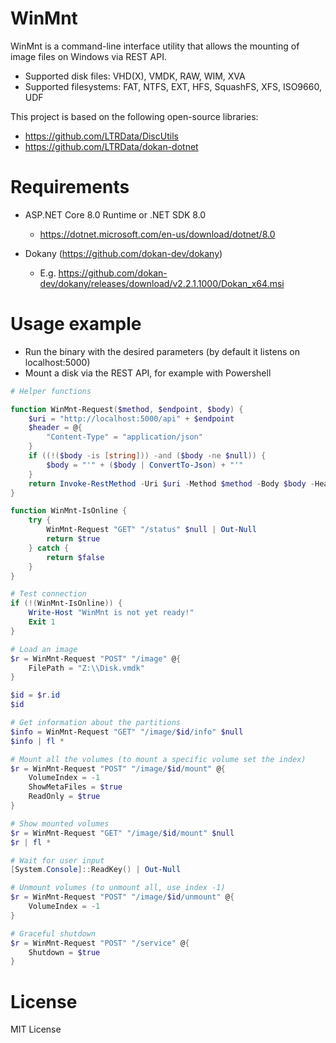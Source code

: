 # WinMnt

WinMnt is a command-line interface utility that allows the mounting of image files on Windows via REST API.

- Supported disk files: VHD(X), VMDK, RAW, WIM, XVA
- Supported filesystems: FAT, NTFS, EXT, HFS, SquashFS, XFS, ISO9660, UDF

This project is based on the following open-source libraries:

- https://github.com/LTRData/DiscUtils
- https://github.com/LTRData/dokan-dotnet

# Requirements

- ASP.NET Core 8.0 Runtime or .NET SDK 8.0
	- https://dotnet.microsoft.com/en-us/download/dotnet/8.0

- Dokany (https://github.com/dokan-dev/dokany)
	- E.g. https://github.com/dokan-dev/dokany/releases/download/v2.2.1.1000/Dokan_x64.msi

# Usage example

- Run the binary with the desired parameters (by default it listens on localhost:5000)
- Mount a disk via the REST API, for example with Powershell

```powershell
# Helper functions

function WinMnt-Request($method, $endpoint, $body) {
	$uri = "http://localhost:5000/api" + $endpoint
	$header = @{
		"Content-Type" = "application/json"
	}
	if ((!($body -is [string])) -and ($body -ne $null)) {
		$body = "'" + ($body | ConvertTo-Json) + "'"
	}
	return Invoke-RestMethod -Uri $uri -Method $method -Body $body -Headers $header
}

function WinMnt-IsOnline {
	try {
		WinMnt-Request "GET" "/status" $null | Out-Null
		return $true
	} catch {
		return $false
	}
}

# Test connection
if (!(WinMnt-IsOnline)) {
	Write-Host "WinMnt is not yet ready!"
	Exit 1
}

# Load an image
$r = WinMnt-Request "POST" "/image" @{
	FilePath = "Z:\\Disk.vmdk"
}

$id = $r.id
$id

# Get information about the partitions
$info = WinMnt-Request "GET" "/image/$id/info" $null
$info | fl *

# Mount all the volumes (to mount a specific volume set the index)
$r = WinMnt-Request "POST" "/image/$id/mount" @{
	VolumeIndex = -1
	ShowMetaFiles = $true
	ReadOnly = $true
}

# Show mounted volumes
$r = WinMnt-Request "GET" "/image/$id/mount" $null
$r | fl *

# Wait for user input
[System.Console]::ReadKey() | Out-Null

# Unmount volumes (to unmount all, use index -1)
$r = WinMnt-Request "POST" "/image/$id/unmount" @{
	VolumeIndex = -1
}

# Graceful shutdown
$r = WinMnt-Request "POST" "/service" @{
	Shutdown = $true
}
```

# License

MIT License
